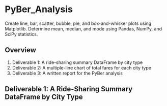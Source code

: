 # PyBer_Analysis

Create line, bar, scatter, bubble, pie, and box-and-whisker plots using Matplotlib. Determine mean, median, and mode using Pandas, NumPy, and SciPy statistics.

## Overview

1. Deliverable 1: A ride-sharing summary DataFrame by city type
2. Deliverable 2: A multiple-line chart of total fares for each city type
3. Deliverable 3: A written report for the PyBer analysis

## Deliverable 1: A Ride-Sharing Summary DataFrame by City Type

